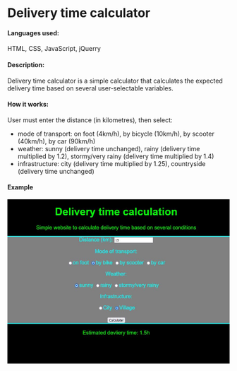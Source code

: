 # Delivery time calculator
#### Languages used:
HTML, CSS, JavaScript, jQuerry

#### Description:
Delivery time calculator is a simple calculator that calculates the expected delivery time based on several user-selectable variables.

#### How it works:
User must enter the distance (in kilometres), then select:
- mode of transport: on foot (4km/h), by bicycle (10km/h), by scooter (40km/h), by car (90km/h)
- weather: sunny (delivery time unchanged), rainy (delivery time multiplied by 1.2), stormy/very rainy (delivery time multiplied by 1.4)
- infrastructure: city (delivery time multiplied by 1.25), countryside (delivery time unchanged)

#### Example
![Example](screen.JPG)